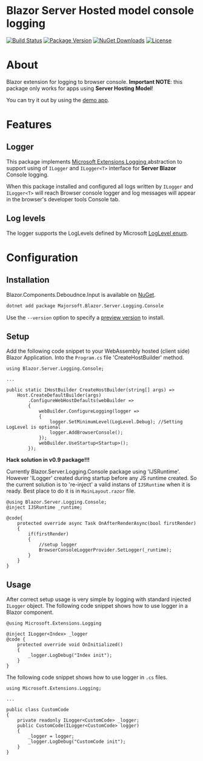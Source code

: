 Blazor Server Hosted model console logging
============
[![Build Status](https://dev.azure.com/major-soft/GitHub/_apis/build/status/blazor-components/blazor-components-build-check)](https://dev.azure.com/major-soft/GitHub/_build/latest?definitionId=6)
[![Package Version](https://img.shields.io/nuget/v/Majorsoft.Blazor.Server.Logging.Console?label=Latest%20Version)](https://www.nuget.org/packages/Majorsoft.Blazor.Server.Logging.Console/)
[![NuGet Downloads](https://img.shields.io/nuget/dt/Majorsoft.Blazor.Server.Logging.Console?label=Downloads)](https://www.nuget.org/packages/Majorsoft.Blazor.Server.Logging.Console/)
[![License](https://img.shields.io/badge/License-MIT-green.svg)](https://github.com/majorimi/blazor-components/blob/master/LICENSE)

# About

Blazor extension for logging to browser console. **Important NOTE**: this package only works for apps using **Server Hosting Model**!

You can try it out by using the [demo app](https://blazorextensions.z6.web.core.windows.net/extensions).

# Features

## Logger

This package implements [Microsoft Extensions Logging ](https://github.com/dotnet/extensions/tree/master/src/Logging) abstraction to 
support using of `ILogger` and `ILogger<T>` interface for **Server Blazor** Console logging.

When this package installed and configured all logs written by `ILogger` and `ILogger<T>` will reach
Browser console logger and log messages will appear in the browser's developer tools Console tab.

## Log levels

The logger supports the LogLevels defined by Microsoft [LogLevel enum](https://docs.microsoft.com/en-us/dotnet/api/microsoft.extensions.logging.loglevel?view=dotnet-plat-ext-3.1&viewFallbackFrom=netcore-3.1).

# Configuration

## Installation

Blazor.Components.Deboudnce.Input is available on [NuGet](https://www.nuget.org/packages/Majorsoft.Blazor.Server.Logging.Console/). 

```sh
dotnet add package Majorsoft.Blazor.Server.Logging.Console
```
Use the `--version` option to specify a [preview version](https://www.nuget.org/packages/Majorsoft.Blazor.Server.Logging.Consol/absoluteLatest) to install.

## Setup

Add the following code snippet to your WebAssembly hosted (client side) Blazor Application. 
Into the `Program.cs` file 'CreateHostBuilder' method.
```
using Blazor.Server.Logging.Console;

...

public static IHostBuilder CreateHostBuilder(string[] args) =>
	Host.CreateDefaultBuilder(args)
		.ConfigureWebHostDefaults(webBuilder =>
		{
			webBuilder.ConfigureLogging(logger =>
			{
				logger.SetMinimumLevel(LogLevel.Debug); //Setting LogLevel is optional
				logger.AddBrowserConsole();
			});
			webBuilder.UseStartup<Startup>();
		});
```

**Hack solution in v0.9 package!!!**

Currently Blazor.Server.Logging.Console package using 'IJSRuntime'. However 'ILogger' created during startup before any JS runtime created.
So the current solution is to 're-inject' a valid instans of `IJSRuntime` when it is ready. Best place to do it is in `MainLayout.razor` file.

```
@using Blazor.Server.Logging.Console;
@inject IJSRuntime _runtime;

@code{
	protected override async Task OnAfterRenderAsync(bool firstRender)
	{
		if(firstRender)
		{
			//setup logger
			BrowserConsoleLoggerProvider.SetLogger(_runtime);
		}
	}
}
```

## Usage

After correct setup usage is very simple by logging with standard injected `ILogger` object. The following code snippet shows how to use logger in a Blazor component.
```
@using Microsoft.Extensions.Logging

@inject ILogger<Index> _logger
@code {
	protected override void OnInitialized()
	{
		_logger.LogDebug("Index init");
	}
}
```

The following code snippet shows how to use logger in `.cs` files.
```
using Microsoft.Extensions.Logging;

...

public class CustomCode
{
	private readonly ILogger<CustomCode> _logger;
	public CustomCode(ILogger<CustomCode> logger)
	{
		_logger = logger;
		_logger.LogDebug("CustomCode init");
	}
}
```

